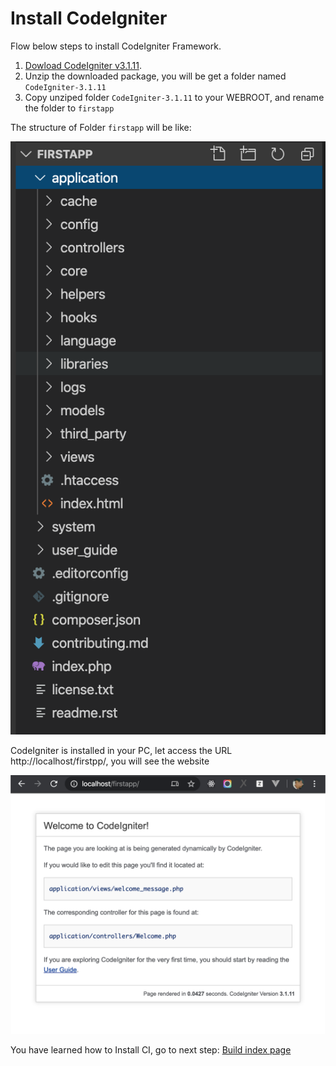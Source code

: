 # Install CodeIgniter

Flow below steps to install CodeIgniter Framework.

1. [Dowload CodeIgniter v3.1.11](https://codeigniter.com/user_guide/installation/downloads.html).
2. Unzip the downloaded package, you will be get a folder named `CodeIgniter-3.1.11`
3. Copy unziped folder `CodeIgniter-3.1.11` to your WEBROOT, and rename the folder to `firstapp`

The structure of Folder `firstapp` will be like:

![firstapp structure](./images/firstapp_structure.png)

CodeIgniter is installed in your PC, let access the URL http://localhost/firstpp/, you will see the website

![ci](./images/ci_installed.png)


You have learned how to Install CI, go to next step: [Build index page](./ci_index.md)

